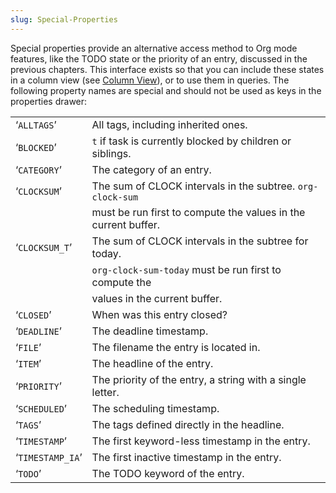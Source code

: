 ```yaml
---
slug: Special-Properties
---
```


Special properties provide an alternative access method to Org mode features, like the TODO state or the priority of an entry, discussed in the previous chapters. This interface exists so that you can include these states in a column view (see [Column View](Column-View)), or to use them in queries. The following property names are special and should not be used as keys in the properties drawer:

|                  |                                                                |
| ---------------- | -------------------------------------------------------------- |
| ‘`ALLTAGS`’      | All tags, including inherited ones.                            |
| ‘`BLOCKED`’      | `t` if task is currently blocked by children or siblings.      |
| ‘`CATEGORY`’     | The category of an entry.                                      |
| ‘`CLOCKSUM`’     | The sum of CLOCK intervals in the subtree. `org-clock-sum`     |
|                  | must be run first to compute the values in the current buffer. |
| ‘`CLOCKSUM_T`’   | The sum of CLOCK intervals in the subtree for today.           |
|                  | `org-clock-sum-today` must be run first to compute the         |
|                  | values in the current buffer.                                  |
| ‘`CLOSED`’       | When was this entry closed?                                    |
| ‘`DEADLINE`’     | The deadline timestamp.                                        |
| ‘`FILE`’         | The filename the entry is located in.                          |
| ‘`ITEM`’         | The headline of the entry.                                     |
| ‘`PRIORITY`’     | The priority of the entry, a string with a single letter.      |
| ‘`SCHEDULED`’    | The scheduling timestamp.                                      |
| ‘`TAGS`’         | The tags defined directly in the headline.                     |
| ‘`TIMESTAMP`’    | The first keyword-less timestamp in the entry.                 |
| ‘`TIMESTAMP_IA`’ | The first inactive timestamp in the entry.                     |
| ‘`TODO`’         | The TODO keyword of the entry.                                 |
